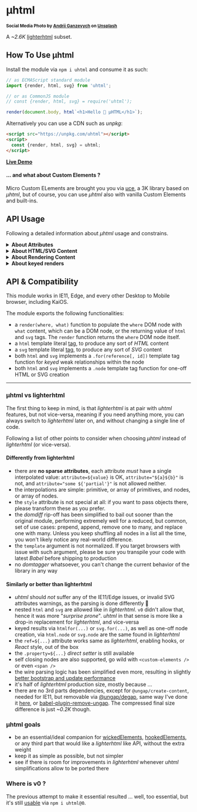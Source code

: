 # µhtml

<sup>**Social Media Photo by [Andrii Ganzevych](https://unsplash.com/@odya_kun) on [Unsplash](https://unsplash.com/)**</sup>

A _~2.6K_ [lighterhtml](https://github.com/WebReflection/lighterhtml#readme) subset.


## How To Use µhtml

Install the module via `npm i uhtml` and consume it as such:

```js
// as ECMAScript standard module
import {render, html, svg} from 'uhtml';

// or as CommonJS module
// const {render, html, svg} = require('uhtml');

render(document.body, html`<h1>Hello 👋 µHTML</h1>`);
```

Alternatively you can use a CDN such as _unpkg_:
```html
<script src="https://unpkg.com/uhtml"></script>
<script>
  const {render, html, svg} = uhtml;
</script>
```

**[Live Demo](https://codepen.io/WebReflection/pen/bGdBjjL?editors=0010)**


#### ... and what about Custom Elements ?

Micro Custom ELements are brought you you via [µce](https://github.com/WebReflection/uce#readme), a 3K library based on _µhtml_, but of course, you can use _µhtml_ also with vanilla Custom Elements and built-ins.


## API Usage

Following a detailed information about _µhtml_ usage and constrains.

<details>
  <summary><strong>About Attributes</strong></summary>
  <div>

Any element can have one or more attribute, either interpolated or not.

```js
render(document.body, html`
  <div id="main"
        class=${`content ${extra}`}
        data-fancy=${fancy}>
    <p contenteditable=${editable}
        onclick=${listener}
        class="${['container', 'user'].join(' ')}">
      Hello ${user.name}, feel free to edit this content.
    </p>
  </div>
`);
```

These are the rules to follow for attributes:

  * interpolated attributes don't require the usage of quotes, but these work either ways. `name=${value}` is OK, and so is `name="${value}"` or even `name='${value}'`
  * you cannot have sparse attribute interpolations: always use one interpolation to define each attribute that needs one, but never write things like `style="top:${x};left${y}"` as the parser will simply breaks with an error _bad template_. Use template literals within interpolations, if you want to obtain exact same result: ``style=${`top:${x};left${y}`}``
  * if the passed value is `null` or `undefined`, the attribute will be removed. If the value is something else, it will be set as is as value. If the attribute was previously removed, the same attribute will be placed back again. If the value is the same as it was before, nothing happens
  * if the attribute name starts with `on`, as example, `onclick=${...}`, it will be set as listener. If the listener changes, the previous one will be automatically removed
  * if the attribute starts with a `.` dot, as in `.setter=${value}`, the value will be passed directly to the element per each update. If such value is a known setter, either native elements or defined via Custom Elements, the setter will be invoked per each update, even if the value is the same
  * if the attribute name is `ref`, as in `ref=${object}`, the `object.current` property will be assigned to the node, once this is rendered, and per each update

  </div>
</details>

<details>
  <summary><strong>About HTML/SVG Content</strong></summary>
  <div>

It is possible to place interpolations within any kind of node, and together with text or other nodes too.

```js
render(document.body, html`
  <table>
    ${lines.map((text, i) => html`
      <tr><td>Row ${i} with text: ${text}</td></tr>
    `)}
  </table>
`);
```

There are only two exceptional nodes that do not allow sparse content within themselves: the `style` element, and the `textarea` one.

```js
// DON'T DO THIS
render(document.body, html`
  <style>
    body { font-size: ${fontSize}; }
  </style>
  <textarea>
    Write here ${user.name}
  </textarea>
`);

// DO THIS INSTEAD
render(document.body, html`
  <style>
  ${`
    body { font-size: ${fontSize}; }
  `}
  </style>
  <textarea>
  ${`
    Write here ${user.name}
  `}
  </textarea>
`);
```

Beside nodes where the content will be inevitably just text, like it is for `style` or `textarea`, as example, every other interpolation can contain primitives, as strings, numbers, or even booleans, or the returned value of `html` or `svg`, plus regular DOM nodes.

The only special case are _Array_ of either primitives, or returned values from `html` or `svg`.


```js
render(document.body, html`
  <ul>
    <li>This is ${'primitive'}</li>
    <li>This is joined as primitives: ${[1, 2, 3]}</li>
    ${lines.map((text, i) => html`
      <li>Row ${i} with content: ${text}</li>
    `)}
  </ul>
`);
```

  </div>
</details>

<details>
  <summary><strong>About Rendering Content</strong></summary>
  <div>

The second `what` argument of the `render(where, what)` signature can be either a function, which returning value will be used to populate the content, the result of `html` or `svg` tags, or a DOM node, so that it is possible to render within a render.


```js
const Button = selector => {
  const button = document.querySelector(selector);
  return count => render(button, html`Clicks: ${count}`);
};

const Clicker = selector => {
  const button = Button(selector);
  return function update(count) {
    return render(document.body, html`
      <div onclick=${() => update(++count)}>
        Click again:
        ${button(count)}
      </div>
    `);
  };
}

const clicker = Clicker('#btn-clicker');
clicker(0);
```

  </div>
</details>

<details>
  <summary><strong>About keyed renders</strong></summary>
  <div>

_µhtml_ `html` and `svg` tags implement exact same API offered by _lighterhtml_.

This means that both `html.for(reference[, id])` and `svg.for(reference[, id])` will weakly relate the node with the reference, and an optional unique id, instead of using its internal auto-referenced algorithm.

```js
render(document.body, html`
  <ul>
    ${items.map(item => html.for(item)`
      <li>Keyed row with content: ${item.text}</li>
    `)}
  </ul>
`);
```

  </div>
</details>

## API & Compatibility

This module works in IE11, Edge, and every other Desktop to Mobile browser, including KaiOS.

The module exports the following functionalities:

  * a `render(where, what)` function to populate the `where` DOM node with `what` content, which can be a DOM node, or the returning value of `html` and `svg` tags. The `render` function returns the `where` DOM node itself.
  * a `html` template literal [tag](https://developer.mozilla.org/en-US/docs/Web/JavaScript/Reference/Template_literals#Tagged_templates), to produce any sort of _HTML_ content
  * a `svg` template literal [tag](https://developer.mozilla.org/en-US/docs/Web/JavaScript/Reference/Template_literals#Tagged_templates), to produce any sort of _SVG_ content
  * both `html` and `svg` implements a `.for(reference[, id])` template tag function for _keyed_ weak relationships within the node
  * both `html` and `svg` implements a `.node` template tag function for one-off HTML or SVG creation


<hr>


### µhtml vs lighterhtml

The first thing to keep in mind, is that _lighterhtml_ is at pair with _uhtml_ features, but not vice-versa, meaning if you need anything more, you can always switch to _lighterhtml_ later on, and without changing a single line of code.

Following a list of other points to consider when choosing _µhtml_ instead of _lighterhtml_ (or vice-versa).


#### Differently from lighterhtml

  * there are **no sparse attributes**, each attribute *must* have a single interpolated value: `attribute=${value}` is OK, `attribute="${a}${b}"` is not, and `attribute="some ${'partial'}"` is not allowed neither.
  * the interpolations are simple: primitive, or array of primitives, and nodes, or array of nodes.
  * the `style` attribute is not special at all: if you want to pass objects there, please transform these as you prefer.
  * the _domdiff_ rip-off has been simplified to bail out sooner than the original module, performing extremely well for a reduced, but common, set of use cases: prepend, append, remove one to many, and replace one with many. Unless you keep shuffling all nodes in a list all the time, you won't likely notice any real-world difference.
  * the `template` argument is not normalized. If you target browsers with issue with such argument, please be sure you transpile your code with latest _Babel_ before shipping to production
  * no _domtagger_ whatsoever, you can't change the current behavior of the library in any way


#### Similarly or better than lighterhtml

  * _uhtml_ should *not* suffer any of the IE11/Edge issues, or invalid SVG attributes warnings, as the parsing is done differently 🎉
  * nested `html` and `svg` are allowed like in _lighterhtml_. `v0` didn't allow that, hence it was more "_surprise prone_". _uhtml_ in that sense is more like a drop-in replacement for _lighterhtml_, and vice-versa
  * keyed results via `htmlfor(...)` or `svg.for(...)`, as well as one-off node creation, via `html.node` or `svg.node` are the same found in _lighterhtml_
  * the `ref=${...}` attribute works same as _lighterhtml_, enabling hooks, or _React_ style, out of the box
  * the `.property=${...}` *direct setter* is still available
  * self closing nodes are also supported, go wild with `<custom-elements />` or even `<span />`
  * the wire parsing logic has been simplified even more, resulting in slightly [better bootstrap and update performance](https://github.com/krausest/js-framework-benchmark/pull/698)
  * it's half of _lighterhtml_ production size, mostly because ...
  * there are no 3rd parts dependencies, except for `@ungap/create-content`, needed for IE11, but removable via [@ungap/degap](https://github.com/ungap/degap#readme), same way I've done it [here](./rollup/new.config.js), or [babel-plugin-remove-ungap](https://github.com/cfware/babel-plugin-remove-ungap#readme). The compressed final size difference is just _~0.2K_ though.


### µhtml goals

  * be an essential/ideal companion for [wickedElements](https://github.com/WebReflection/wicked-elements#readme), [hookedElements](https://github.com/WebReflection/hooked-elements#readme), or any third part that would like a _lighterhtml_ like API, without the extra weight
  * keep it as simple as possible, but not simpler
  * see if there is room for improvements in _lighterhtml_ whenever _uhtml_ simplifications allow to be ported there


### Where is v0 ?

The previous attempt to make it essential resulted ... well, too essential, but it's still [usable](./V0.md) via `npm i uhtml@0`.
